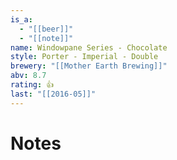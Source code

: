 ```yaml
---
is_a:
  - "[[beer]]"
  - "[[note]]"
name: Windowpane Series - Chocolate
style: Porter - Imperial - Double
brewery: "[[Mother Earth Brewing]]"
abv: 8.7
rating: 👍
last: "[[2016-05]]"
---
```

# Notes

